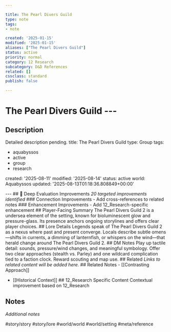 ```yaml
---

title: The Pearl Divers Guild
type: note
tags:
- note

created: '2025-01-15'
modified: '2025-01-15'
aliases: ["The Pearl Divers Guild"]
status: active
priority: normal
category: 12 Research
subcategory: D&D References
related: []
cssclass: standard
publish: false

---
```


 # The Pearl Divers Guild ---

## Description

Detailed description pending.
title: The Pearl Divers Guild
type: Group
tags:
- aquabyssos
- active
- group
- research

created: '2025-08-11'
modified: '2025-08-14'
status: active
world: Aquabyssos
updated: '2025-08-13T01:18:36.808849+00:00'

--- ## 🔧 Deep Evaluation Improvements *20 targeted improvements identified* ### Connection Improvements - Add cross-references to related notes ### Enhancement Improvements - Add 12_Research-specific enhancement ## Player-Facing Summary The Pearl Divers Guild 2 is a undersea element of the setting, known for bioluminescent glow and pressure-glass. Its presence anchors ongoing storylines and offers clear player choices. ## Lore Details Legends speak of The Pearl Divers Guild 2 as a nexus where past and present converge. Locals describe subtle omens—shifts in currents, a dimming of lanternfish, or whispers on the wind—that herald change around The Pearl Divers Guild 2. ## DM Notes Play up tactile detail: sounds, pressure/wind changes, and meaningful symbology. Offer two clear approaches (stealth vs. Parley) and one wildcard complication tied to a faction clock. Reward scouting and map use. ## Related *Links to related content will be added here.* ## Related Notes - [[Contrasting Approach]]
- [[Historical Context]] ## 12_Research Specific Content Contextual improvement based on 12_Research

## Notes

*Additional notes*

#story/story
#story/lore
#world/world
#world/setting
#meta/reference